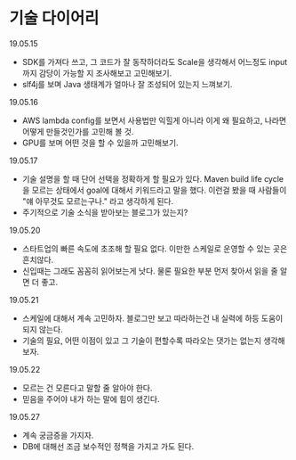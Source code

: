 # 기술 다이어리  

19.05.15  
- SDK를 가져다 쓰고, 그 코드가 잘 동작하더라도 Scale을 생각해서 어느정도 input까지 감당이 가능할 지 조사해보고 고민해보기.
- slf4j를 보며 Java 생태계가 얼마나 잘 조성되어 있는지 느껴보기.

19.05.16  
- AWS lambda config를 보면서 사용법만 익힐게 아니라 이게 왜 필요하고, 나라면 어떻게 만들것인가를 고민해 볼 것.
- GPU를 보며 어떤 것을 할 수 있을까 고민해보기.

19.05.17
- 기술 설명을 할 때 단어 선택을 정확하게 할 필요가 있다. Maven build life cycle을 모르는 상태에서 goal에 대해서 키워드라고 말을 했다. 이런걸 봤을 때 사람들이 "얘 아무것도 모르는구나." 라고 생각하게 된다.
- 주기적으로 기술 소식을 받아보는 블로그가 있는지?

19.05.20  
- 스타트업의 빠른 속도에 초조해 할 필요 없다. 이만한 스케일로 운영할 수 있는 곳은 흔치않다.
- 신입때는 그래도 꼼꼼히 읽어보는게 낫다. 물론 필요한 부분 먼저 찾아서 읽을 줄 알면 더 좋고.

19.05.21  
- 스케일에 대해서 계속 고민하자. 블로그만 보고 따라하는건 내 실력에 하등 도움이 되지 않는다.
- 기술의 필요, 어떤 이점이 있고 그 기술이 편할수록 따라오는 댓가는 없는지 생각해보자.

19.05.22  
- 모르는 건 모른다고 말할 줄 알아야 한다.
- 믿음을 주어야 내가 하는 말에 힘이 생긴다.  

19.05.27  
- 계속 궁금증을 가지자.  
- DB에 대해선 조금 보수적인 정책을 가지고 가도 된다.  